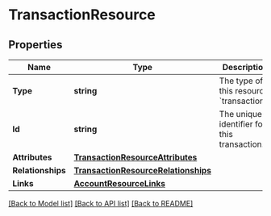 # TransactionResource

## Properties

Name | Type | Description | Notes
------------ | ------------- | ------------- | -------------
**Type** | **string** | The type of this resource: &#x60;transactions&#x60; | 
**Id** | **string** | The unique identifier for this transaction.  | 
**Attributes** | [**TransactionResourceAttributes**](TransactionResource_attributes.md) |  | 
**Relationships** | [**TransactionResourceRelationships**](TransactionResource_relationships.md) |  | 
**Links** | [**AccountResourceLinks**](AccountResource_links.md) |  | [optional] 

[[Back to Model list]](../README.md#documentation-for-models) [[Back to API list]](../README.md#documentation-for-api-endpoints) [[Back to README]](../README.md)


